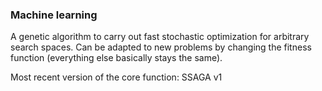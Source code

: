 ### Machine learning

A genetic algorithm to carry out fast stochastic optimization for arbitrary search spaces. Can be adapted to new problems by changing the fitness function (everything else basically stays the same).

Most recent version of the core function: SSAGA v1
